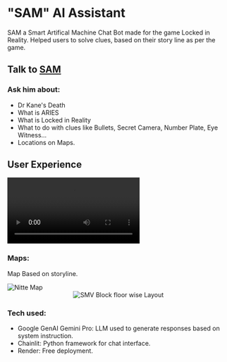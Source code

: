 # "SAM" AI Assistant
SAM a Smart Artifical Machine Chat Bot made for the game Locked in Reality.
Helped users to solve clues, based on their story line as per the game.

## Talk to [SAM](https://lockedinrealitysam.onrender.com/)
### Ask him about:
- Dr Kane's Death
- What is ARIES
- What is Locked in Reality
- What to do with clues like Bullets, Secret Camera, Number Plate, Eye Witness...
- Locations on Maps.

## User Experience
<video>
  <source src="https://github.com/iamrajharshit/LockedinReality-SAM/blob/main/video/Chat%20Experience.mov" type="video/mp4">
</video>


### Maps:
Map Based on storyline.

<img src="https://github.com/iamrajharshit/LockedinReality-SAM/blob/main/maps/Nitte%20map.png" alt="Nitte Map" title="Nitte Map">
<center><img src="https://github.com/iamrajharshit/LockedinReality-SAM/blob/main/maps/SMV%20block%20map.png" alt="SMV Block floor wise Layout" title="SMV Block floor wise Layout"></center>

### Tech used:
- Google GenAI Gemini Pro: LLM used to generate responses based on system instruction.
- Chainlit: Python framework for chat interface.
- Render: Free deployment.
